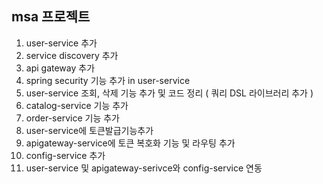 ## msa 프로젝트

1. user-service 추가
2. service discovery 추가
3. api gateway 추가
4. spring security 기능 추가 in user-service
5. user-service 조회, 삭제 기능 추가 및 코드 정리 ( 쿼리 DSL 라이브러리 추가 )
6. catalog-service 기능 추가
7. order-service 기능 추가
8. user-service에 토큰발급기능추가
9. apigateway-service에 토큰 복호화 기능 및 라우팅 추가
10. config-service 추가
11. user-service 및 apigateway-serivce와 config-service 연동
